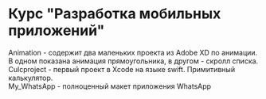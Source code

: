Курс "Разработка мобильных приложений"
========================  
  
Animation - содержит два маленьких проекта из Adobe XD по анимации. В одном показана анимация прямоугольника, в другом - скролл списка.  
Culcproject - первый проект в Xcode на языке swift. Примитивный калькулятор.  
My_WhatsApp - полноценный макет приложения WhatsApp  
